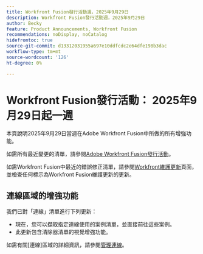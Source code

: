```yaml
---
title: Workfront Fusion發行活動週，2025年9月29日
description: Workfront Fusion發行活動週，2025年9月29日
author: Becky
feature: Product Announcements, Workfront Fusion
recommendations: noDisplay, noCatalog
hidefromtoc: true
source-git-commit: d13312031955a697e10ddfcdc2e64dfe198b3dac
workflow-type: tm+mt
source-wordcount: '126'
ht-degree: 0%

---
```


# Workfront Fusion發行活動： 2025年9月29日起一週

本頁說明2025年9月29日當週在Adobe Workfront Fusion中所做的所有增強功能。

如需所有最近變更的清單，請參閱[Adobe Workfront Fusion發行活動](/help/workfront-fusion/fusion-product-releases/fusion-release-activity.md)。

如需Workfront Fusion中最近的錯誤修正清單，請參閱[Workfront維護更新](https://experienceleague.adobe.com/zh-hant/docs/workfront-known-issues/releases/current-updates)頁面，並檢查任何標示為Workfront Fusion維護更新的更新。

## 連線區域的增強功能

我們已對「連線」清單進行下列更新：

* 現在，您可以擷取指定連線使用的案例清單，並直接前往這些案例。
* 此更新包含清除器清單的視覺增強功能。

如需有關[連線]區域的詳細資訊，請參閱[管理連線](/help/workfront-fusion/create-scenarios/connect-to-apps/manage-connections.md)。



